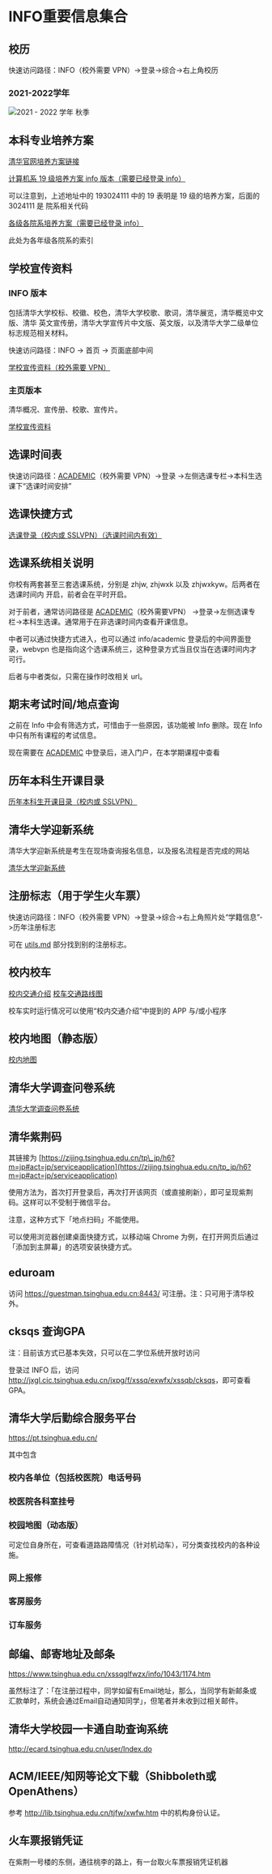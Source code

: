 # INFO重要信息集合

## 校历

快速访问路径：INFO（校外需要 VPN）->登录->综合->右上角校历

### 2021-2022学年 

![2021 - 2022 学年 秋季](image/cal/2021-2022-1-cn.jpg)

## 本科专业培养方案

[清华官网培养方案链接](https://2020.tsinghua.edu.cn/jyjx1/bksjy/bkzy1.htm)

[计算机系 19 级培养方案 info 版本（需要已经登录 info）](http://zhjw.cic.tsinghua.edu.cn/jhBks.vjhBksPyfakzbBs.do?m=pyfakzFrame&fajhh=193024111&theModule=pyfa)

可以注意到，上述地址中的 193024111 中的 19 表明是 19 级的培养方案，后面的 3024111 是
院系相关代码

[各级各院系培养方案（需要已经登录 info）](http://zhjw.cic.tsinghua.edu.cn/jhBks.vjhBksPyfabBs.do?theModule=pyfa)

此处为各年级各院系的索引

## 学校宣传资料

### INFO 版本

包括清华大学校标、校徽、校色，清华大学校歌、歌词，清华展览，清华概览中文版、清华
英文宣传册，清华大学宣传片中文版、英文版，以及清华大学二级单位标志规范相关材料。

快速访问路径：INFO -> 首页 -> 页面底部中间

[学校宣传资料（校外需要 VPN）](http://info.tsinghua.edu.cn/html/xxxczl/xczlxz.htm)

### 主页版本

清华概况、宣传册、校歌、宣传片。

[学校宣传资料](https://www.tsinghua.edu.cn/zjqh/syxx/xczy.htm)

## 选课时间表

快速访问路径：[ACADEMIC](http://academic.tsinghua.edu.cn/)（校外需要 VPN）->登录
->左侧选课专栏->本科生选课下“选课时间安排”

## 选课快捷方式

[选课登录（校内或 SSLVPN）（选课时间内有效）](http://zhjwxk.cic.tsinghua.edu.cn/xklogin.do)

## 选课系统相关说明

你校有两套甚至三套选课系统，分别是 zhjw, zhjwxk 以及 zhjwxkyw。后两者在选课时间内
开启，前者会在平时开启。

对于前者，通常访问路径是 [ACADEMIC](http://academic.tsinghua.edu.cn/)（校外需要VPN）
->登录->左侧选课专栏->本科生选课。通常用于在非选课时间内查看开课信息。

中者可以通过快捷方式进入，也可以通过 info/academic 登录后的中间界面登录，webvpn
也是指向这个选课系统三，这种登录方式当且仅当在选课时间内才可行。

后者与中者类似，只需在操作时改相关 url。

## 期末考试时间/地点查询

之前在 Info 中会有筛选方式，可惜由于一些原因，该功能被 Info 删除。现在 Info 中只有所有课程的考试信息。

现在需要在 [ACADEMIC](http://academic.tsinghua.edu.cn/) 中登录后，进入门户，在本学期课程中查看

## 历年本科生开课目录

[历年本科生开课目录（校内或 SSLVPN）](http://announce.cic.tsinghua.edu.cn/node/25833)

## 清华大学迎新系统

清华大学迎新系统是考生在现场查询报名信息，以及报名流程是否完成的网站

[清华大学迎新系统](http://szyx.cic.tsinghua.edu.cn/index.jsp)

## 注册标志（用于学生火车票）

快速访问路径：INFO（校外需要 VPN）->登录->综合->右上角照片处“学籍信息”->历年注册标志

可在 [utils.md](utils.md) 部分找到别的注册标志。

## 校内校车

[校内交通介绍](https://2020.tsinghua.edu.cn/zjqh/syxx1/xyjt1.htm)
[校车交通路线图](https://www.tsinghua.edu.cn/__local/3/BB/BE/7260A578E48A6BA827528DE4F74_004A1626_73CEC.png)

校车实时运行情况可以使用“校内交通介绍”中提到的 APP 与/或小程序

## 校内地图（静态版）

[校内地图](https://2020.tsinghua.edu.cn/zjqh/xyfg/xydt1.htm)

## 清华大学调查问卷系统

[清华大学调查问卷系统](https://wenjuan.tsinghua.edu.cn)

## 清华紫荆码

其链接为 [https://zijing.tsinghua.edu.cn/tp\_jp/h6?m=jp#act=jp/serviceapplication](https://zijing.tsinghua.edu.cn/tp_jp/h6?m=jp#act=jp/serviceapplication)

使用方法为，首次打开登录后，再次打开该网页（或直接刷新），即可呈现紫荆码。这样可以不受制于微信平台。

注意，这种方式下「地点扫码」不能使用。

可以使用浏览器创建桌面快捷方式，以移动端 Chrome 为例，在打开网页后通过「添加到主屏幕」的选项安装快捷方式。

## eduroam

访问 <https://guestman.tsinghua.edu.cn:8443/> 可注册。注：只可用于清华校外。

## cksqs 查询GPA

注：目前该方式已基本失效，只可以在二学位系统开放时访问

登录过 INFO 后，访问 <http://jxgl.cic.tsinghua.edu.cn/jxpg/f/xssq/exwfx/xssqb/cksqs>，即可查看 GPA。

## 清华大学后勤综合服务平台

<https://pt.tsinghua.edu.cn/>

其中包含

### 校内各单位（包括校医院）电话号码
### 校医院各科室挂号
### 校园地图（动态版）
可定位自身所在，可查看道路路障情况（针对机动车），可分类查找校内的各种设施。
### 网上报修
### 客房服务
### 订车服务

## 邮编、邮寄地址及邮条

<https://www.tsinghua.edu.cn/xssqglfwzx/info/1043/1174.htm>

虽然标注了：「在注册过程中，同学如留有Email地址，那么，当同学有新邮条或汇款单时，系统会通过Email自动通知同学」，但笔者并未收到过相关邮件。

## 清华大学校园一卡通自助查询系统

<http://ecard.tsinghua.edu.cn/user/Index.do>

## ACM/IEEE/知网等论文下载（Shibboleth或OpenAthens）

参考 <http://lib.tsinghua.edu.cn/tjfw/xwfw.htm> 中的机构身份认证。

## 火车票报销凭证

在紫荆一号楼的东侧，通往桃李的路上，有一台取火车票报销凭证机器
